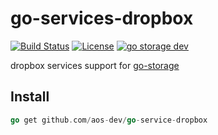 # go-services-dropbox

[![Build Status](https://github.com/aos-dev/go-service-dropbox/workflows/Unit%20Test/badge.svg?branch=master)](https://github.com/aos-dev/go-service-dropbox/actions?query=workflow%3A%22Unit+Test%22)
[![License](https://img.shields.io/badge/license-apache%20v2-blue.svg)](https://github.com/Xuanwo/storage/blob/master/LICENSE)
[![go storage dev](https://img.shields.io/matrix/go-service-dropbox:aos.dev.svg?server_fqdn=chat.aos.dev&label=%23go-service-dropbox%3Aaos.dev&logo=matrix)](https://matrix.to/#/#go-service-dropbox:aos.dev)

dropbox services support for [go-storage](https://github.com/aos-dev/go-storage)

## Install

```go
go get github.com/aos-dev/go-service-dropbox
```
